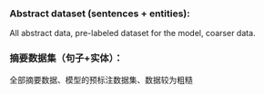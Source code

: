 ### Abstract dataset (sentences + entities): 

   All abstract data, pre-labeled dataset for the model, coarser data.

### 摘要数据集（句子+实体）：

  全部摘要数据、模型的预标注数据集、数据较为粗糙
